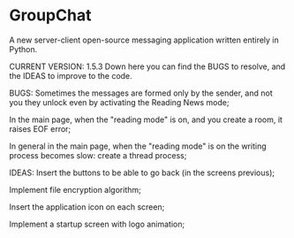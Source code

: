 # GroupChat
A new server-client open-source messaging application written entirely in Python.

CURRENT VERSION: 1.5.3
Down here you can find the BUGS to resolve, and the IDEAS to improve to the code.


BUGS:
Sometimes the messages are formed only by the sender, and not you they unlock even by activating the Reading News mode;

In the main page, when the "reading mode" is on, and you create a room, it raises EOF error;

In general in the main page, when the "reading mode" is on the writing process becomes slow: create a thread process;

IDEAS:
Insert the buttons to be able to go back (in the screens previous);

Implement file encryption algorithm;

Insert the application icon on each screen;

Implement a startup screen with logo animation;